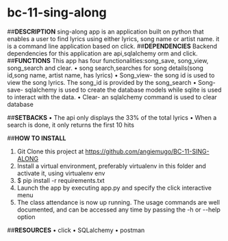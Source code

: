 # bc-11-sing-along
##**DESCRIPTION**
sing-along app is an application built on python that enables a user to find lyrics using either lyrics, song name or artist name. 
it is a command line application based on click.
##**DEPENDENCIES**
Backend dependencies for this application are api,sqlalchemy orm and click.
##**FUNCTIONS**
This app has four functionalities:song_save, song_view, song_search and clear.
•	song search,searches for song details(song id,song name, artist name, has lyrics)
•	Song_view- the song id is used to view the song lyrics. The song_id is provided by the song_search
•	Song-save- sqlalchemy is used to create the database models while sqlite is used to interact with the data.
•	Clear- an sqlalchemy command is used to clear database

##**SETBACKS**
•	The api only displays the 33% of the total lyrics
•	When a search is done, it only returns the first 10 hits

##**HOW TO INSTALL**
1.	Git  Clone this project at https://github.com/angiemugo/BC-11-SING-ALONG 
2.	Install a virtual environment, preferably virtualenv in this folder and activate it, using  virtualenv env
3.	$ pip install -r requirements.txt
4.	Launch the app by executing app.py and specify the click interactive menu
5.	The class attendance is now up running. The usage commands are well documented, and can be accessed any time by passing the -h or --help option

##**RESOURCES**
•	click
•	SQLalchemy
•	postman




